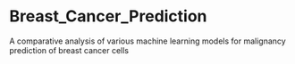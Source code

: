 # Breast_Cancer_Prediction
A comparative analysis of various machine learning models for malignancy prediction of breast cancer cells
